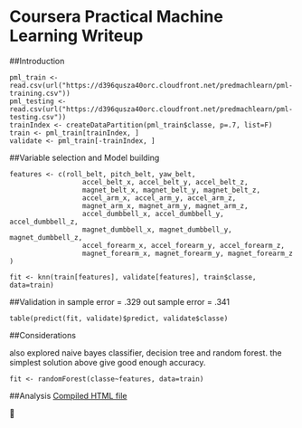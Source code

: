 Coursera Practical Machine Learning Writeup
===

##Introduction


```
pml_train <- read.csv(url("https://d396qusza40orc.cloudfront.net/predmachlearn/pml-training.csv"))
pml_testing <- read.csv(url("https://d396qusza40orc.cloudfront.net/predmachlearn/pml-testing.csv"))
trainIndex <- createDataPartition(pml_train$classe, p=.7, list=F)
train <- pml_train[trainIndex, ]
validate <- pml_train[-trainIndex, ]
```


##Variable selection and Model building

```
features <- c(roll_belt, pitch_belt, yaw_belt,
                  accel_belt_x, accel_belt_y, accel_belt_z,
                  magnet_belt_x, magnet_belt_y, magnet_belt_z,
                  accel_arm_x, accel_arm_y, accel_arm_z,
                  magnet_arm_x, magnet_arm_y, magnet_arm_z,
                  accel_dumbbell_x, accel_dumbbell_y, accel_dumbbell_z,
                  magnet_dumbbell_x, magnet_dumbbell_y, magnet_dumbbell_z,
                  accel_forearm_x, accel_forearm_y, accel_forearm_z,
                  magnet_forearm_x, magnet_forearm_y, magnet_forearm_z
)

fit <- knn(train[features], validate[features], train$classe, data=train)
```


##Validation
in sample error = .329
out sample error = .341

```
table(predict(fit, validate)$predict, validate$classe)
```

##Considerations

also explored naive bayes classifier, decision tree and random forest. the simplest solution above give good enough accuracy.

```
fit <- randomForest(classe~features, data=train)
```

##Analysis 
[Compiled HTML file][5]


🖖



[1]: http://mikexl.github.io/machine-learning/coursera-pml.html
[2]: http://groupware.les.inf.puc-rio.br/har
[3]: https://class.coursera.org/predmachlearn-031/human_grading/view/courses/975200/assessments/4/submissions/36
[4]: https://github.com/MikeXL/CourseraPML 
[5]: http://mikexl.github.io/CourseraPML/html "HTML Analysis file"

